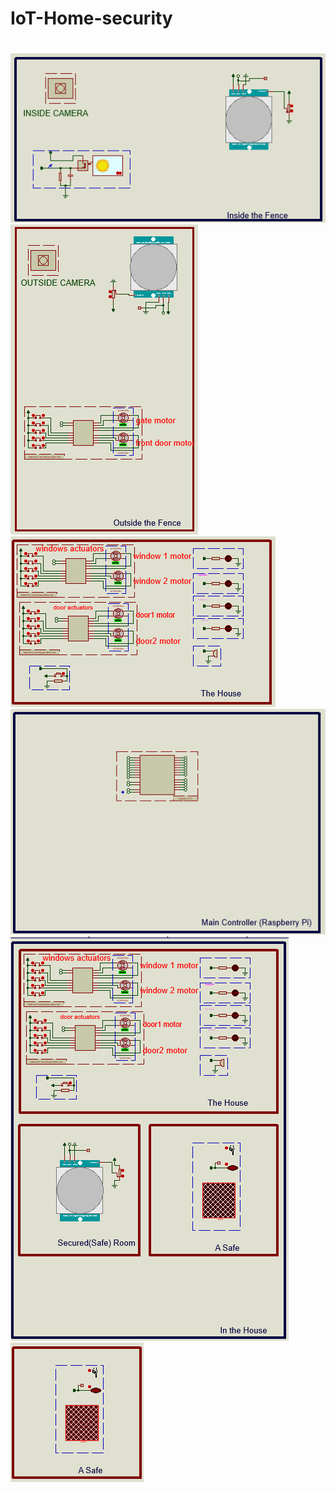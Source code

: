 # IoT-Home-security
# 
<p >
  <img src ="./inside the fence.png">
  <img src ="./outside the fence.png">
  <img src ="./the home.png">
  <img src ="./the main controller.png">
  <img src ="./the whole house.png">
  <img src ="./the safe.png">
  
</p>
